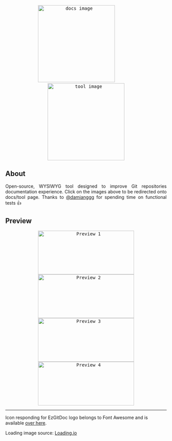 <p align="center">
    <a href="https://trolit.github.io/EzGitDoc-documentation/"><kbd><img src="https://raw.githubusercontent.com/trolit/EzGitDoc/master/images/readme/documentation.png" height="240" alt="docs image"/></kbd></a>&nbsp;&nbsp;&nbsp;&nbsp;&nbsp;&nbsp;&nbsp;&nbsp;&nbsp;&nbsp;&nbsp;&nbsp;&nbsp;&nbsp;&nbsp;
    <a href="https://trolit.github.io/EzGitDoc/"><kbd><img src="https://raw.githubusercontent.com/trolit/EzGitDoc/master/images/readme/tool.png" height="240" alt="tool image"/></kbd></a>
</p>

## About

<p align="justify">
Open-source, WYSIWYG tool designed to improve Git repositories documentation experience. Click on the images above to be redirected onto docs/tool page. Thanks to <a href="https://github.com/damianggg">@damianggg</a> for spending time on functional tests 👍 
</p>

## Preview

<p align="center">
<kbd><img src="https://raw.githubusercontent.com/trolit/EzGitDoc/master/images/readme/gallery/fancy1.PNG" alt="Preview 1" width="300" height="136"/></kbd> 
<kbd><img src="https://raw.githubusercontent.com/trolit/EzGitDoc/master/images/readme/gallery/fancy2.PNG" alt="Preview 2" width="300" height="136"/></kbd> 
<br/> 
<kbd><img src="https://raw.githubusercontent.com/trolit/EzGitDoc/master/images/readme/gallery/fancy3.PNG" alt="Preview 3" width="300" height="136"/></kbd> 
<kbd><img src="https://raw.githubusercontent.com/trolit/EzGitDoc/master/images/readme/gallery/fancy4.PNG" alt="Preview 4" width="300" height="136"/></kbd> 
</p>

---

Icon responding for EzGitDoc logo belongs to Font Awesome and is available <a href="https://fontawesome.com/icons/earlybirds">over here</a>.

Loading image source: <a href="https://loading.io/spinner/">Loading.io</a>
